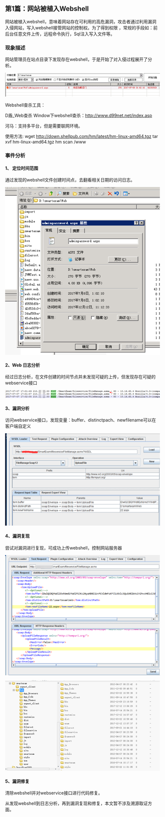 ## 第1篇：网站被植入Webshell

网站被植入webshell，意味着网站存在可利用的高危漏洞，攻击者通过利用漏洞入侵网站，写入webshell接管网站的控制权。为了得到权限 ，常规的手段如：前后台任意文件上传，远程命令执行，Sql注入写入文件等。

### 现象描述

网站管理员在站点目录下发现存在webshell，于是开始了对入侵过程展开了分析。

![](image/1-1.png)

Webshell查杀工具：

D盾_Web查杀 
Window下webshell查杀：http://www.d99net.net/index.asp

河马：支持多平台，但是需要联网环境。

使用方法:
wget http://down.shellpub.com/hm/latest/hm-linux-amd64.tgz
tar xvf hm-linux-amd64.tgz
hm scan  /www

### 事件分析

#### 1、 **定位时间范围**

通过发现的webshell文件创建时间点，去翻看相关日期的访问日志。

![](image/1-2.png)

#### 2、Web 日志分析

经过日志分析，在文件创建的时间节点并未发现可疑的上传，但发现存在可疑的webservice接口

![](image/1-3.png)

#### 3、漏洞分析

访问webservice接口，发现变量：buffer、distinctpach、newfilename可以在客户端自定义

![](image/1-4.png)

#### 4、漏洞复现

尝试对漏洞进行复现，可成功上传webshell，控制网站服务器

![](image/1-5.png)

![](image/1-6.png)

#### 5、漏洞修复

清除webshell并对webservice接口进行代码修复。

从发现webshell到日志分析，再到漏洞复现和修复，本文暂不涉及溯源取证方面。
